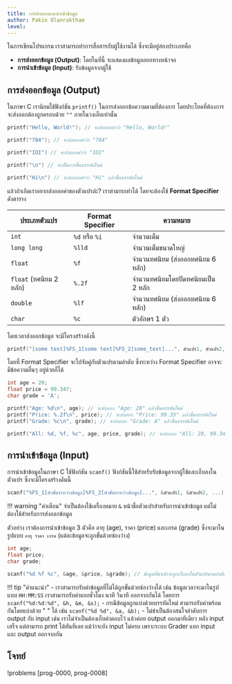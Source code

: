 ```yaml
---
title: การส่งออกและนำเข้าข้อมูล
author: Pakin Olanraktham
level:
---
```


ในการเขียนโปรแกรม เราสามารถทำการสื่อสารกับผู้ใช้งานได้ ซึ่งจะมีอยู่สองประเภทคือ

- **การส่งออกข้อมูล (Output)**: โดยในที่นี้ จะแสดงผลข้อมูลออกทางหน้าจอ
- **การนำเข้าข้อมูล (Input)**: รับข้อมูลจากผู้ใช้

## การส่งออกข้อมูล (Output)

ในภาษา C เรานิยมใช้ฟังก์ชัน `printf()` ในการส่งออกข้อความตามที่ต้องการ โดยประโยคที่ต้องการจะส่งออกต้องถูกครอบด้วย `""` ภายในวงเล็บเท่านั้น

```c
printf("Hello, World!"); // จะส่งออกคำว่า "Hello, World!"

printf("784"); // จะส่งออกคำว่า "784"

printf("IOI") // จะส่งออกคำว่า "IOI"

printf("\n") // จะเป็นการขึ้นบรรทัดใหม่

printf("Hi\n") // จะส่งออกคำว่า "Hi" แล้วขึ้นบรรทัดใหม่
```

แล้วถ้าเกิดเราอยากส่งออกค่าของตัวแปรล่ะ? เราสามารถทำได้ โดยจะต้องใช้ **Format Specifier** ดังตาราง

| ประเภทตัวแปร            | Format Specifier | ความหมาย           |
| ----------------------- | ---------------- | ------------------ |
| `int`                   | `%d` หรือ `%i`            | จำนวนเต็ม          |
| `long long`             | `%lld`           | จำนวนเต็มขนาดใหญ่  |
| `float`                 | `%f`             | จำนวนทศนิยม (ส่งออกทศนิยม 6 หลัก)       |
| `float` (ทศนิยม 2 หลัก) | `%.2f`           | จำนวนทศนิยมโดยปัดทศนิยมเป็น 2 หลัก |
| `double`                | `%lf`            | จำนวนทศนิยม (ส่งออกทศนิยม 6 หลัก)       |
| `char`                  | `%c`             | ตัวอักษร 1 ตัว     |

โดยเวลาส่งออกข้อมูล จะมีโครงสร้างดังนี้

```c
printf("[some text]%FS_1[some text]%FS_2[some_text]...", ตัวแปร1, ตัวแปร2, ...);
```

โดยที่ Format Specifier จะไปจับคู่กับตัวแปรตามลำดับ ซึ่งระหว่าง Format Specifier อาจจะมีข้อความอื่นๆ อยู่ด้วยก็ได้

```c
int age = 20;
float price = 99.347;
char grade = 'A';

printf("Age: %d\n", age); // จะส่งออก "Age: 20" แล้วขึ้นบรรทัดใหม่
printf("Price: %.2f\n", price); // จะส่งออก "Price: 99.35" แล้วขึ้นบรรทัดใหม่
printf("Grade: %c\n", grade); // จะส่งออก "Grade: A" แล้วขึ้นบรรทัดใหม่

printf("All: %d, %f, %c", age, price, grade); // จะส่งออก "All: 20, 99.347000, A"
```

## การนำเข้าข้อมูล (Input)

การนำเข้าข้อมูลในภาษา C ใช้ฟังก์ชัน `scanf()` ฟังก์ชันนี้ใช้สำหรับรับข้อมูลจากผู้ใช้และเก็บลงในตัวแปร ซึ่งจะมีโครงสร้างดันนี้

```c
scanf("%FS_1[ตัวขั้นระหว่างข้อมูล]%FS_2[ตัวขั้นระหว่างข้อมูล]...", &ตัวแปร1, &ตัวแปร2, ...);
```

!!! warning "คำเตือน"
    จำเป็นต้องใช้เครื่องหมาย `&` หน้าชื่อตัวแปรสำหรับการนำเข้าข้อมูล แต่ไม่ต้องใช้สำหรับการส่งออกข้อมูล

ตัวอย่าง
เราต้องการนำเข้าข้อมูล 3 ตัวคือ อายุ (age), ราคา (price) และเกรด (grade) ซึ่งจะมาในรูปแบบ `อายุ ราคา เกรด` (แต่ละข้อมูลจะถูกขั้นด้วยช่องว่าง)

```c
int age;
float price;
char grade;

scanf("%d %f %c", &age, &price, &grade); // ข้อมูลที่นำเข้าจะถูกเก็บลงในตัวแปรตามลำดับ
```

!!! tip "คำแนะนำ"
    - เราสามารถรับค่าข้อมูลที่ไม่ได้ถูกขั้นด้วยช่องว่างได้ เช่น ข้อมูลเวลาจะมาในรูปแบบ `HH:MM:SS` เราสามารถรับค่าแยกชั่วโมง นาที วินาที ออกจากกันได้ โดยการ `scanf("%d:%d:%d", &h, &m, &s);`
    - กรณีข้อมูลถูกแบ่งด้วยบรรทัดใหม่ สามารถรับค่าพร้อมกันโดยแบ่งด้วย " " ได้ เช่น `scanf("%d %d", &a, &b);`
    - ไม่ขำเป็นต้องสนใจลำดับการ output กับ input เช่น เราไม่จำเป็นต้องเก็บคำตอบไว้ แล้วค่อย output ออกมาทีเดียว หลัง input เสร็จ แต่สามารถ print ได้ทันทีเลย แม้ว่าจะยัง input ไม่ครบ เพราะระบบ Grader แยก input และ output ออกจากกัน

## โจทย์

!problems [prog-0000, prog-0008]
